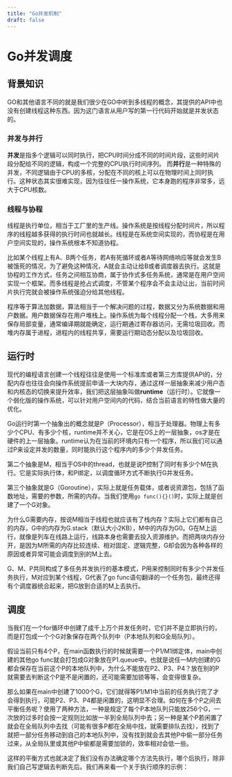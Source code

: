 ```yaml
---
title: "Go并发机制"
draft: false
---
```


# Go并发调度

背景知识
-------
GO和其他语言不同的就是我们很少在GO中听到多线程的概念，其提供的API中也没有创建线程这种东西。因为这门语言从用户写的第一行代码开始就是并发状态的。

### 并发与并行
**并发**是指多个逻辑可以同时执行，把CPU时间分成不同的时间片段，这些时间片段分配给不同的逻辑，构成一个完整的CPU执行时间序列。
而**并行**是一种特殊的并发，不同逻辑由于CPU的多核，分配在不同的核上可以在物理时间上同时执行。这种状态其实很难实现，因为往往任一操作系统，它本身跑的程序非常多，远大于CPU核数。

### 线程与协程
线程是执行单位，相当于工厂里的生产线。操作系统是按线程分配时间片，所以程序的线程越多获得的执行时间也就越长。线程是在系统空间实现的，而协程是在用户空间实现的，操作系统根本不知道协程。

比如某个线程上有A、B两个任务，若A有死循环或者A等待网络响应等就会发生B被饿死的情况，为了避免这种情况，A就会主动让给B或者调度器去执行。这就是协程的工作方式，任务之间相互协商，属于协作式多任务系统，通常是在用户空间实现一个框架。而多线程是抢占式调度，不管某个程序会不会主动让出，当前时间片执行完就会被操作系统强迫分给其他线程。

程序等于算法加数据，算法相当于一个解决问题的过程，数据又分为系统数据和用户数据。用户数据保存在用户堆栈上。操作系统为每个线程分配一个栈，大多用来保存局部变量，通常编译期就能确定，运行期通过寄存器访问，无需垃圾回收。而堆内存属于进程，进程内的线程共享，需要运行期动态分配以及垃圾回收。

运行时
-------

现代的编程语言创建一个线程往往是使用一个标准库或者第三方库提供API的，分配内存也往往会向操作系统提前申请一大块内存，通过这样一层抽象来减少用户态和内核态的切换来提升效率，我们把这层抽象叫做**runtime**（运行时）。它就像一个弱化版的操作系统，可以针对用户空间内的代码，结合当前语言的特性做大量的优化。

Go运行时第一个抽象出的概念就是P（Processor），相当于处理器。物理上有多少个CPU、有多少个核，runtime并不关心，它是在OS上的一层抽象，os才是在硬件的上一层抽象。runtime认为在当前的环境内只有一个程序，所以我们可以通过P来设定并发的数量，同时能执行这个程序内的多少个并发任务。

第二个抽象是M，相当于OS中的thread，也就是说P控制了同时有多少个M在执行。它是实际执行体，和P绑定，以调度循环方式不断执行G并发任务。

第三个抽象就是G（Goroutine），实际上就是任务载体，或者说资源包，包括了函数地址，需要的参数，所需的内存。当我们使用`go func(){}()`时，实际上就是创建了一个G对象。

为什么G需要内存，按说M相当于线程也就应该有了栈内存？实际上它们都有自己的内存，G中的内存为G.stack（默认大小2KB），M中的内存为G0。G在M上运行，就像是列车在线路上运行，线路本身也需要去投入资源维护。而把两块内存分开，是因为M所需的内存比较连续、相对固定、逻辑完整，G却会因为各种各样的原因或者异常可能会调度到别的M上去。

G、M、P共同构成了多任务并发执行的基本模式，P用来控制同时有多少个并发任务执行，M对应到某个线程，G代表了go func语句翻译的一个任务包，最终还得有个调度器统合起来，把G放到合适的M上去执行。

调度
-------
当我们在一个for循环中创建了成千上万个并发任务时，它们并不是立即执行的，而是打包成一个个G对象保存在两个队列中（P本地队列和G全局队列）。

假设当前只有4个P，在main函数执行的时候就需要一个P1/M1绑定体，main中创建的其他go func就会打包成G对象放在P1.queue中。也就是说任一M内创建的G都会保存在当前这个P的本地队列中，为什么不能放在P2、P3、P4？放在别的P就需要去判断这个P是不是闲置的，还可能需要加锁等等，会变得很复杂。

那么如果在main中创建了1000个G，它们就得等P1/M1中当前的任务执行完了才会得到执行，可能P2、P3、P4都是闲置的，这明显不合理。如何在多个P之间去平衡任务呢？使用了两种方法，一种是规定了每个P本地队列只能放256个G，一次放的过多时会按一定规则比如放一半到全局队列中去；另一种是某个P若闲置了就会在全局队列中去找（可能有很多P都在全局中找，就需要排队去找），找到了就把一部分任务移动到自己的本地队列中，没有找到就会去其他P中偷一部分任务过来，从全局队里或其他P中偷都是需要加锁的，效率相对会低一些。

这样的平衡方式也就决定了我们没有办法确定哪个方法先执行，哪个后执行，除非我们自己写逻辑去判断先后。我们再来看一个关于执行顺序的示例：

```

```